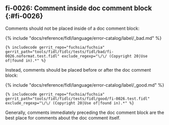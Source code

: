 ## fi-0026: Comment inside doc comment block {:#fi-0026}

Comments should not be placed inside of a doc comment block:

{% include "docs/reference/fidl/language/error-catalog/label/_bad.md" %}

```fidl
{% includecode gerrit_repo="fuchsia/fuchsia" gerrit_path="tools/fidl/fidlc/tests/fidl/bad/fi-0026.noformat.test.fidl" exclude_regexp="\/\/ (Copyright 20|Use of|found in).*" %}
```

Instead, comments should be placed before or after the doc comment block:

{% include "docs/reference/fidl/language/error-catalog/label/_good.md" %}

```fidl
{% includecode gerrit_repo="fuchsia/fuchsia" gerrit_path="tools/fidl/fidlc/tests/fidl/good/fi-0026.test.fidl" exclude_regexp="\/\/ (Copyright 20|Use of|found in).*" %}
```

Generally, comments immediately preceding the doc comment block are the best
place for comments about the doc comment itself.
